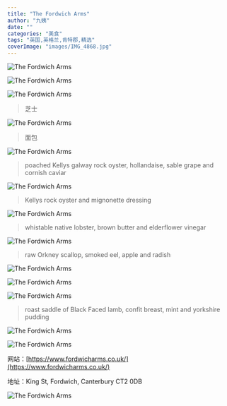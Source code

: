 ```yaml
---
title: "The Fordwich Arms"
author: "九姨"
date: ""
categories: "美食"
tags: "英国,英格兰,肯特郡,精选"
coverImage: "images/IMG_4868.jpg"
---
```


>

![The Fordwich Arms](images/20190825_124023.jpg)

>

![The Fordwich Arms](images/20190825_124140.jpg)

>

![The Fordwich Arms](images/20190825_124053.jpg)

>芝士

![The Fordwich Arms](images/20190825_124619.jpg)

>面包

![The Fordwich Arms](images/20190825_125806.jpg)

>poached Kellys galway rock oyster, hollandaise, sable grape and cornish caviar

![The Fordwich Arms](images/20190825_125802.jpg)

>Kellys rock oyster and mignonette dressing

![The Fordwich Arms](images/20190825_125808.jpg)

>whistable native lobster, brown butter and elderflower vinegar

![The Fordwich Arms](images/20190825_131546.jpg)

>raw Orkney scallop, smoked eel, apple and radish

![The Fordwich Arms](images/20190825_131551.jpg)

>

![The Fordwich Arms](images/20190825_133943.jpg)

>

![The Fordwich Arms](images/20190825_133946.jpg)

>roast saddle of Black Faced lamb, confit breast, mint and yorkshire pudding

![The Fordwich Arms](images/20190825_133951.jpg)

>

![The Fordwich Arms](images/20190825_140845.jpg)


网站：[https://www.fordwicharms.co.uk/](https://www.fordwicharms.co.uk/)

地址：King St, Fordwich, Canterbury CT2 0DB

![The Fordwich Arms](images/fordwicharms.jpg)